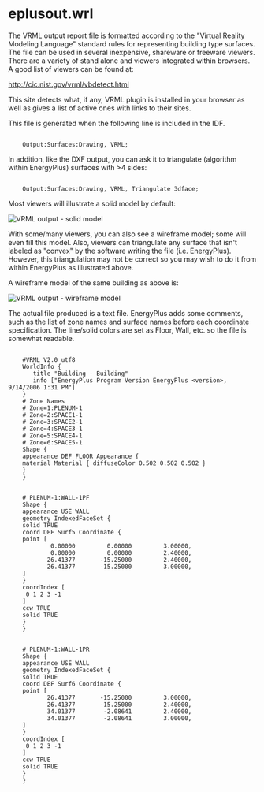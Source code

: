 # eplusout.wrl

The VRML output report file is formatted according to the "Virtual Reality Modeling Language" standard rules for representing building type surfaces. The file can be used in several inexpensive, shareware or freeware viewers. There are a variety of stand alone and viewers integrated within browsers. A good list of viewers can be found at:

http://cic.nist.gov/vrml/vbdetect.html

This site detects what, if any, VRML plugin is installed in your browser as well as gives a list of active ones with links to their sites.

This file is generated when the following line is included in the IDF.

~~~~~~~~~~~~~~~~~~~~

    Output:Surfaces:Drawing, VRML;
~~~~~~~~~~~~~~~~~~~~

In addition, like the DXF output, you can ask it to triangulate (algorithm within EnergyPlus) surfaces with >4 sides:

~~~~~~~~~~~~~~~~~~~~

    Output:Surfaces:Drawing, VRML, Triangulate 3dface;
~~~~~~~~~~~~~~~~~~~~

Most viewers will illustrate a solid model by default:

![VRML output - solid model](media/vrml-output-solid-model.jpeg)


With some/many viewers, you can also see a wireframe model; some will even fill this model. Also, viewers can triangulate any surface that isn't labeled as "convex" by the software writing the file (i.e. EnergyPlus). However, this triangulation may not be correct so you may wish to do it from within EnergyPlus as illustrated above.

A wireframe model of the same building as above is:

![VRML output - wireframe model](media/vrml-output-wireframe-model.jpeg)


The actual file produced is a text file. EnergyPlus adds some comments, such as the list of zone names and surface names before each coordinate specification. The line/solid colors are set as Floor, Wall, etc. so the file is somewhat readable.

~~~~~~~~~~~~~~~~~~~~

    #VRML V2.0 utf8
    WorldInfo {
       title "Building - Building"
       info ["EnergyPlus Program Version EnergyPlus <version>, 9/14/2006 1:31 PM"]
    }
    # Zone Names
    # Zone=1:PLENUM-1
    # Zone=2:SPACE1-1
    # Zone=3:SPACE2-1
    # Zone=4:SPACE3-1
    # Zone=5:SPACE4-1
    # Zone=6:SPACE5-1
    Shape {
    appearance DEF FLOOR Appearance {
    material Material { diffuseColor 0.502 0.502 0.502 }
    }
    }
~~~~~~~~~~~~~~~~~~~~

~~~~~~~~~~~~~~~~~~~~

    # PLENUM-1:WALL-1PF
    Shape {
    appearance USE WALL
    geometry IndexedFaceSet {
    solid TRUE
    coord DEF Surf5 Coordinate {
    point [
            0.00000         0.00000         3.00000,
            0.00000         0.00000         2.40000,
           26.41377       -15.25000         2.40000,
           26.41377       -15.25000         3.00000,
    ]
    }
    coordIndex [
     0 1 2 3 -1
    ]
    ccw TRUE
    solid TRUE
    }
    }

~~~~~~~~~~~~~~~~~~~~

~~~~~~~~~~~~~~~~~~~~

    # PLENUM-1:WALL-1PR
    Shape {
    appearance USE WALL
    geometry IndexedFaceSet {
    solid TRUE
    coord DEF Surf6 Coordinate {
    point [
           26.41377       -15.25000         3.00000,
           26.41377       -15.25000         2.40000,
           34.01377        -2.08641         2.40000,
           34.01377        -2.08641         3.00000,
    ]
    }
    coordIndex [
     0 1 2 3 -1
    ]
    ccw TRUE
    solid TRUE
    }
    }
~~~~~~~~~~~~~~~~~~~~